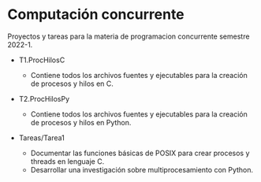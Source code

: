 # Computación concurrente
Proyectos y tareas para la materia de programacion concurrente semestre 2022-1.

* T1.ProcHilosC
    * Contiene todos los archivos fuentes y ejecutables para la creación de procesos y hilos en C.

* T2.ProcHilosPy
    * Contiene todos los archivos fuentes y ejecutables para la creación de procesos y hilos en Python.
    
* Tareas/Tarea1
    * Documentar las funciones básicas de POSIX para crear procesos y threads en lenguaje C.
    * Desarrollar una investigación sobre multiprocesamiento con Python.

